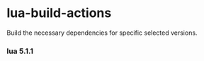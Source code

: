 # lua-build-actions
Build the necessary dependencies for specific selected versions.

### lua 5.1.1
